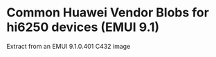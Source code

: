# Common Huawei Vendor Blobs for hi6250 devices (EMUI 9.1)

Extract from an EMUI 9.1.0.401 C432 image
